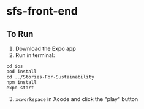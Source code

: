 # sfs-front-end

## To Run

1. Download the Expo app
2. Run in terminal:

```
cd ios
pod install
cd ../Stories-For-Sustainability
npm install
expo start
```

3. `xcworkspace` in Xcode and click the "play" button

